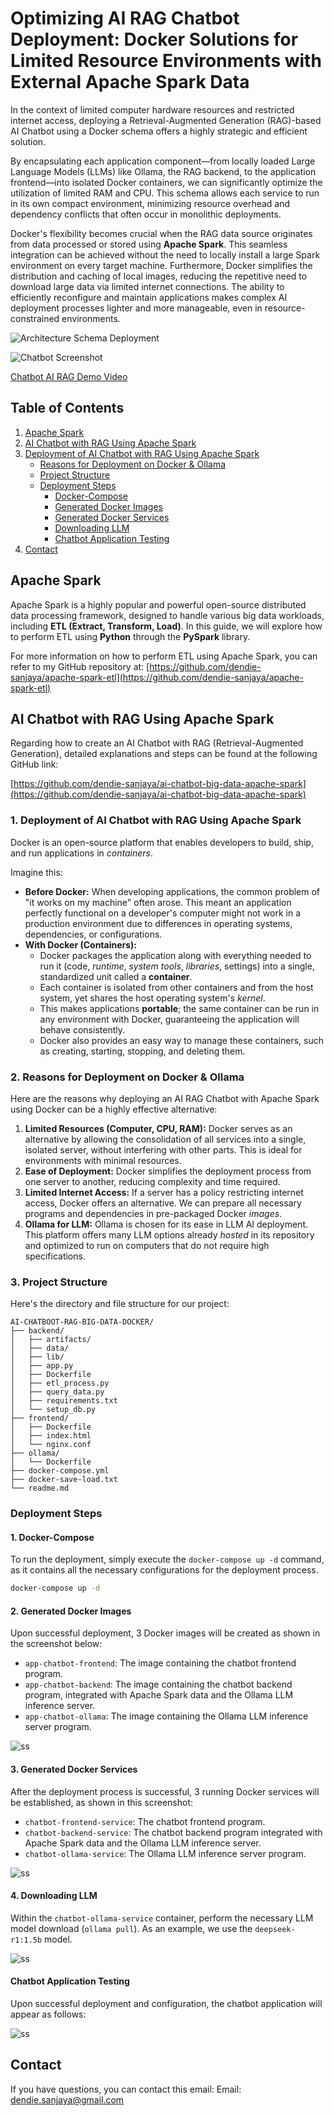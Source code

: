 
# Optimizing AI RAG Chatbot Deployment: Docker Solutions for Limited Resource Environments with External Apache Spark Data

In the context of limited computer hardware resources and restricted internet access, deploying a Retrieval-Augmented Generation (RAG)-based AI Chatbot using a Docker schema offers a highly strategic and efficient solution.

By encapsulating each application component—from locally loaded Large Language Models (LLMs) like Ollama, the RAG backend, to the application frontend—into isolated Docker containers, we can significantly optimize the utilization of limited RAM and CPU. This schema allows each service to run in its own compact environment, minimizing resource overhead and dependency conflicts that often occur in monolithic deployments.

Docker's flexibility becomes crucial when the RAG data source originates from data processed or stored using **Apache Spark**. This seamless integration can be achieved without the need to locally install a large Spark environment on every target machine. Furthermore, Docker simplifies the distribution and caching of local images, reducing the repetitive need to download large data via limited internet connections. The ability to efficiently reconfigure and maintain applications makes complex AI deployment processes lighter and more manageable, even in resource-constrained environments.


![Architecture Schema Deployment](./ss/skema.jpg)

![Chatbot Screenshot](./ss/ss-chatbot.jpg)

[Chatbot AI RAG Demo Video](./ss/video-demo.mp4)


## Table of Contents

1.  [Apache Spark](https://github.com/dendie-sanjaya/ai-chatboot-rag-big-data-docker#apache-spark)
2.  [AI Chatbot with RAG Using Apache Spark](https://github.com/dendie-sanjaya/ai-chatboot-rag-big-data-docker#ai-chatbot-with-rag-using-apache-spark)
3.  [Deployment of AI Chatbot with RAG Using Apache Spark](https://github.com/dendie-sanjaya/ai-chatboot-rag-big-data-docker#deployment-of-ai-chatbot-with-rag-using-apache-spark)
      * [Reasons for Deployment on Docker & Ollama](https://github.com/dendie-sanjaya/ai-chatboot-rag-big-data-docker#1-reasons-for-deployment-on-docker--ollama)
      * [Project Structure](https://github.com/dendie-sanjaya/ai-chatboot-rag-big-data-docker#2-project-structure)
      * [Deployment Steps](https://github.com/dendie-sanjaya/ai-chatboot-rag-big-data-docker#3-deployment-steps)
          * [Docker-Compose](https://github.com/dendie-sanjaya/ai-chatboot-rag-big-data-docker#1-docker-compose)
          * [Generated Docker Images](https://github.com/dendie-sanjaya/ai-chatboot-rag-big-data-docker#2-generated-docker-images)
          * [Generated Docker Services](https://github.com/dendie-sanjaya/ai-chatboot-rag-big-data-docker#3-generated-docker-services)
          * [Downloading LLM](https://github.com/dendie-sanjaya/ai-chatboot-rag-big-data-docker#4-downloading-llm)
          * [Chatbot Application Testing](https://github.com/dendie-sanjaya/ai-chatboot-rag-big-data-docker#5-chatbot-application-testing)
4.  [Contact](https://github.com/dendie-sanjaya/ai-chatboot-rag-big-data-docker#4-contact)



## Apache Spark

Apache Spark is a highly popular and powerful open-source distributed data processing framework, designed to handle various big data workloads, including **ETL (Extract, Transform, Load)**. In this guide, we will explore how to perform ETL using **Python** through the **PySpark** library.

For more information on how to perform ETL using Apache Spark, you can refer to my GitHub repository at: [https://github.com/dendie-sanjaya/apache-spark-etl](https://github.com/dendie-sanjaya/apache-spark-etl)



## AI Chatbot with RAG Using Apache Spark

Regarding how to create an AI Chatbot with RAG (Retrieval-Augmented Generation), detailed explanations and steps can be found at the following GitHub link:

[https://github.com/dendie-sanjaya/ai-chatbot-big-data-apache-spark](https://github.com/dendie-sanjaya/ai-chatbot-big-data-apache-spark)



### 1. Deployment of AI Chatbot with RAG Using Apache Spark

Docker is an open-source platform that enables developers to build, ship, and run applications in *containers*.

Imagine this:

  * **Before Docker:** When developing applications, the common problem of "it works on my machine" often arose. This meant an application perfectly functional on a developer's computer might not work in a production environment due to differences in operating systems, dependencies, or configurations.
  * **With Docker (Containers):**
      * Docker packages the application along with everything needed to run it (code, *runtime*, *system tools*, *libraries*, settings) into a single, standardized unit called a **container**.
      * Each container is isolated from other containers and from the host system, yet shares the host operating system's *kernel*.
      * This makes applications **portable**; the same container can be run in any environment with Docker, guaranteeing the application will behave consistently.
      * Docker also provides an easy way to manage these containers, such as creating, starting, stopping, and deleting them.



### 2. Reasons for Deployment on Docker & Ollama

Here are the reasons why deploying an AI RAG Chatbot with Apache Spark using Docker can be a highly effective alternative:

1.  **Limited Resources (Computer, CPU, RAM):** Docker serves as an alternative by allowing the consolidation of all services into a single, isolated server, without interfering with other parts. This is ideal for environments with minimal resources.
2.  **Ease of Deployment:** Docker simplifies the deployment process from one server to another, reducing complexity and time required.
3.  **Limited Internet Access:** If a server has a policy restricting internet access, Docker offers an alternative. We can prepare all necessary programs and dependencies in pre-packaged Docker *images*.
4.  **Ollama for LLM:** Ollama is chosen for its ease in LLM AI deployment. This platform offers many LLM options already *hosted* in its repository and optimized to run on computers that do not require high specifications.



### 3. Project Structure

Here's the directory and file structure for our project:

```
AI-CHATBOOT-RAG-BIG-DATA-DOCKER/
├── backend/
│   ├── artifacts/
│   ├── data/
│   ├── lib/
│   ├── app.py
│   ├── Dockerfile
│   ├── etl_process.py
│   ├── query_data.py
│   ├── requirements.txt
│   └── setup_db.py
├── frontend/
│   ├── Dockerfile
│   ├── index.html
│   └── nginx.conf
├── ollama/
│   └── Dockerfile
├── docker-compose.yml
├── docker-save-load.txt
└── readme.md
```



### Deployment Steps

#### 1. Docker-Compose

To run the deployment, simply execute the `docker-compose up -d` command, as it contains all the necessary configurations for the deployment process.

```bash
docker-compose up -d
```


#### 2. Generated Docker Images

Upon successful deployment, 3 Docker images will be created as shown in the screenshot below:

  * `app-chatbot-frontend`: The image containing the chatbot frontend program.
  * `app-chatbot-backend`: The image containing the chatbot backend program, integrated with Apache Spark data and the Ollama LLM inference server.
  * `app-chatbot-ollama`: The image containing the Ollama LLM inference server program.

![ss](./ss/docker-2.jpg)


#### 3. Generated Docker Services

After the deployment process is successful, 3 running Docker services will be established, as shown in this screenshot:

  * `chatbot-frontend-service`: The chatbot frontend program.
  * `chatbot-backend-service`: The chatbot backend program integrated with Apache Spark data and the Ollama LLM inference server.
  * `chatbot-ollama-service`: The Ollama LLM inference server program.

![ss](./ss/docker-4-2.jpg)


#### 4. Downloading LLM

Within the `chatbot-ollama-service` container, perform the necessary LLM model download (`ollama pull`). As an example, we use the `deepseek-r1:1.5b` model.

![ss](./ss/docker-5-1.jpg)



#### Chatbot Application Testing

Upon successful deployment and configuration, the chatbot application will appear as follows:

![ss](./ss/ss-chatbot.jpg)




## Contact

If you have questions, you can contact this email:
Email: dendie.sanjaya@gmail.com